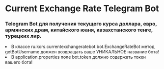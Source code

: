 # Current Exchange Rate Telegram Bot
<h3>Telegram Bot для получения текущего курса доллара, евро, армянских драм, китайского юаня, казахстанского тенге,  турецких лир.</h3>

<li>В классе ru.kors.currentexchangeratebot.bot.ExchangeRateBot метод getBotUsername должен возвращать ваше УНИКАЛЬНОЕ название бота!</li>
<li>В application.properties поле bot.token должно содержать токен вашего бота!</li>
